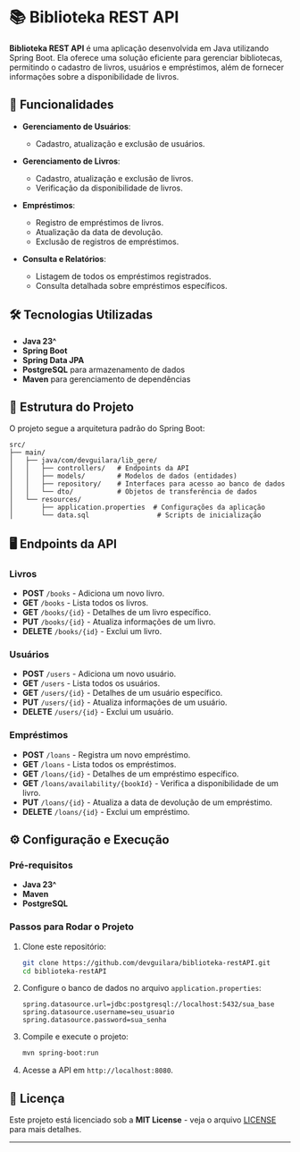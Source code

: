 # 📚 Biblioteka REST API

**Biblioteka REST API** é uma aplicação desenvolvida em Java utilizando Spring Boot. Ela oferece uma solução eficiente para gerenciar bibliotecas, permitindo o cadastro de livros, usuários e empréstimos, além de fornecer informações sobre a disponibilidade de livros.

## 🚀 Funcionalidades

- **Gerenciamento de Usuários**:
    - Cadastro, atualização e exclusão de usuários.

- **Gerenciamento de Livros**:
    - Cadastro, atualização e exclusão de livros.
    - Verificação da disponibilidade de livros.

- **Empréstimos**:
    - Registro de empréstimos de livros.
    - Atualização da data de devolução.
    - Exclusão de registros de empréstimos.

- **Consulta e Relatórios**:
    - Listagem de todos os empréstimos registrados.
    - Consulta detalhada sobre empréstimos específicos.

## 🛠️ Tecnologias Utilizadas

- **Java 23^**
- **Spring Boot**
- **Spring Data JPA**
- **PostgreSQL** para armazenamento de dados
- **Maven** para gerenciamento de dependências

## 📂 Estrutura do Projeto

O projeto segue a arquitetura padrão do Spring Boot:

```plaintext
src/
├── main/
│   ├── java/com/devguilara/lib_gere/
│   │   ├── controllers/   # Endpoints da API
│   │   ├── models/        # Modelos de dados (entidades)
│   │   ├── repository/    # Interfaces para acesso ao banco de dados
│   │   └── dto/           # Objetos de transferência de dados
│   └── resources/
│       ├── application.properties  # Configurações da aplicação
│       └── data.sql                 # Scripts de inicialização
```

## 🖥️ Endpoints da API

### Livros
- **POST** `/books` - Adiciona um novo livro.
- **GET** `/books` - Lista todos os livros.
- **GET** `/books/{id}` - Detalhes de um livro específico.
- **PUT** `/books/{id}` - Atualiza informações de um livro.
- **DELETE** `/books/{id}` - Exclui um livro.

### Usuários
- **POST** `/users` - Adiciona um novo usuário.
- **GET** `/users` - Lista todos os usuários.
- **GET** `/users/{id}` - Detalhes de um usuário específico.
- **PUT** `/users/{id}` - Atualiza informações de um usuário.
- **DELETE** `/users/{id}` - Exclui um usuário.

### Empréstimos
- **POST** `/loans` - Registra um novo empréstimo.
- **GET** `/loans` - Lista todos os empréstimos.
- **GET** `/loans/{id}` - Detalhes de um empréstimo específico.
- **GET** `/loans/availability/{bookId}` - Verifica a disponibilidade de um livro.
- **PUT** `/loans/{id}` - Atualiza a data de devolução de um empréstimo.
- **DELETE** `/loans/{id}` - Exclui um empréstimo.

## ⚙️ Configuração e Execução

### Pré-requisitos
- **Java 23^**
- **Maven**
- **PostgreSQL**

### Passos para Rodar o Projeto
1. Clone este repositório:
   ```bash
   git clone https://github.com/devguilara/biblioteka-restAPI.git
   cd biblioteka-restAPI
   ```

2. Configure o banco de dados no arquivo `application.properties`:
   ```properties
   spring.datasource.url=jdbc:postgresql://localhost:5432/sua_base
   spring.datasource.username=seu_usuario
   spring.datasource.password=sua_senha
   ```

3. Compile e execute o projeto:
   ```bash
   mvn spring-boot:run
   ```

4. Acesse a API em `http://localhost:8080`.

## 📝 Licença

Este projeto está licenciado sob a **MIT License** - veja o arquivo [LICENSE](LICENSE) para mais detalhes.

---